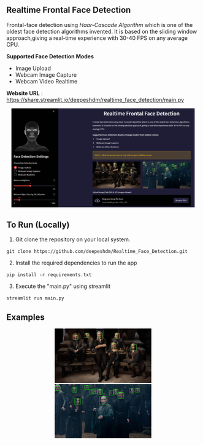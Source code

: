 ## Realtime Frontal Face Detection

Frontal-face detection using *Haar-Cascade Algorithm* which is one of the oldest face detection algorithms invented. It is based on the sliding window approach,giving a real-time experience with 30-40 FPS on any average CPU.

<div>
  <b>Supported Face Detection Modes </b>
<ul>
  <li>Image Upload</li>
  <li>Webcam Image Capture</li>
  <li>Webcam Video Realtime</li>
  </ul>
</div>


**Website URL** : https://share.streamlit.io/deepeshdm/realtime_face_detection/main.py

<div align="center">
  <img src="/assets/web_app.png" width="95%"/>
</div>


## To Run (Locally)

1. Git clone the repository on your local system.
```
git clone https://github.com/deepeshdm/Realtime_Face_Detection.git
```

2. Install the required dependencies to run the app
```
pip install -r requirements.txt
```

3. Execute the "main.py" using streamlit
```
streamlit run main.py
```

<h2>Examples</h2>
<div align="center">
  <img src="/assets/example_2.png" width="50%"/>
  <img src="/assets/example_3.png" width="50%"/>
</div>




